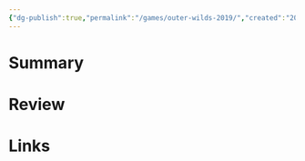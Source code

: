 ```yaml
---
{"dg-publish":true,"permalink":"/games/outer-wilds-2019/","created":"2023-12-08","updated":"2023-12-08"}
---
```



# Summary

# Review

# Links
